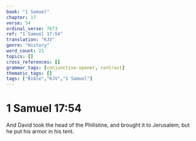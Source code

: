 ```yaml
---
book: "1 Samuel"
chapter: 17
verse: 54
ordinal_verse: 7673
ref: "1 Samuel 17:54"
translation: "KJV"
genre: "History"
word_count: 21
topics: []
cross_references: []
grammar_tags: [conjunctive-opener, contrast]
thematic_tags: []
tags: ["Bible","KJV","1 Samuel"]
---
```


# 1 Samuel 17:54

And David took the head of the Philistine, and brought it to Jerusalem; but he put his armor in his tent.
